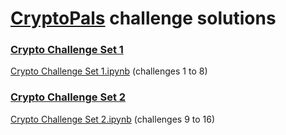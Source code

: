 # [CryptoPals](https://cryptopals.com) challenge solutions

### [Crypto Challenge Set 1](https://cryptopals.com/sets/1)

[Crypto Challenge Set 1.ipynb](Crypto%20Challenge%20Set%201.ipynb) (challenges 1 to 8)

### [Crypto Challenge Set 2](https://cryptopals.com/sets/2)

[Crypto Challenge Set 2.ipynb](Crypto%20Challenge%20Set%202.ipynb) (challenges 9 to 16)
